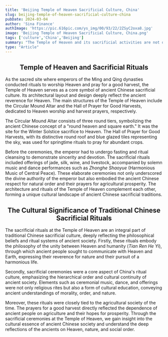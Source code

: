 ```yaml
---
title: 'Beijing Temple of Heaven Sacrificial Culture, China'
slug: beijing-temple-of-heaven-sacrificial-culture-china
pubDate: 2024-03-04
author: 'Sina Finance'
authImage: 'https://pic.616pic.com/ys_img/00/93/22/2ZSyC2oxa8.jpg'
image: 'Beijing Temple of Heaven Sacrificial Culture, China.png'
tags: ['culture','China','Beijing']
summary: "The Temple of Heaven and its sacrificial activities are not only representatives of Chinese sacrificial culture, but also important symbols of Chinese culture."
type: "Article"
---
```


<div style="text-align: center;">
  <h2><strong> Temple of Heaven and Sacrificial Rituals </strong></h2>
</div>

As the sacred site where emperors of the Ming and Qing dynasties conducted rituals to worship Heaven and pray for a good harvest, the Temple of Heaven serves as a core symbol of ancient Chinese sacrificial culture. Its architectural layout and design deeply reflect the ancient reverence for Heaven. The main structures of the Temple of Heaven include the Circular Mound Altar and the Hall of Prayer for Good Harvests, dedicated to Heaven worship and harvest prayers, respectively.  

The Circular Mound Altar consists of three round tiers, symbolizing the ancient Chinese concept of a "round heaven and square earth." It was the site for the Winter Solstice sacrifice to Heaven. The Hall of Prayer for Good Harvests, with its distinctive round roof and blue glazed tiles representing the sky, was used for springtime rituals to pray for abundant crops.  

Before the ceremonies, the emperor had to undergo fasting and ritual cleansing to demonstrate sincerity and devotion. The sacrificial rituals included offerings of jade, silk, wine, and livestock, accompanied by solemn music and dance performances such as *Zhonghe Shaoyue* (Harmonious Music of Central Peace). These elaborate ceremonies not only underscored the divine authority of the emperor but also embodied the ancient Chinese respect for natural order and their prayers for agricultural prosperity. The architecture and rituals of the Temple of Heaven complement each other, forming a unique cultural landscape of ancient Chinese sacrificial traditions.  

<div style="text-align: center;">
  <h2><strong> The Cultural Significance of Traditional Chinese Sacrificial Rituals </strong></h2>
</div>

The sacrificial rituals at the Temple of Heaven are an integral part of traditional Chinese sacrificial culture, deeply reflecting the philosophical beliefs and ritual systems of ancient society. Firstly, these rituals embody the philosophy of the unity between Heaven and humanity (*Tian Ren He Yi*), through which ancient people sought to communicate with Heaven and Earth, expressing their reverence for nature and their pursuit of a harmonious life.  

Secondly, sacrificial ceremonies were a core aspect of China's ritual culture, emphasizing the hierarchical order and cultural continuity of ancient society. Elements such as ceremonial music, dance, and offerings were not only religious rites but also a form of cultural education, conveying ancient understandings of morality, order, and nature.  

Moreover, these rituals were closely tied to the agricultural society of the time. The prayers for a good harvest directly reflected the dependence of ancient people on agriculture and their hopes for prosperity. Through the sacrificial ceremonies at the Temple of Heaven, we gain insight into the cultural essence of ancient Chinese society and understand the deep reflections of the ancients on Heaven, nature, and social order.




